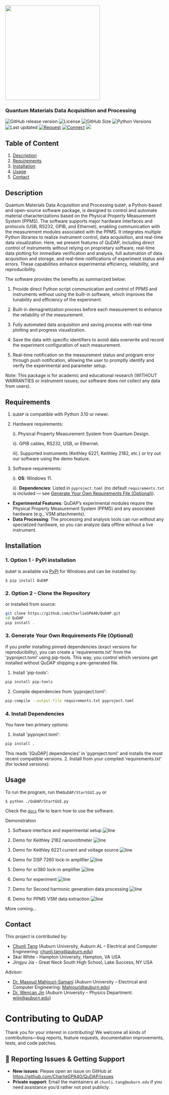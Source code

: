 # <img src="https://github.com/CharlieGPA40/QuDAP/blob/main/QuDAP/GUI/Icon/logo.svg" width="300"/>
<h3 align="left">Quantum Materials Data Acquisition and Processing</h3>

![GitHub release version](https://img.shields.io/github/v/release/CharlieGPA40/QuDAP?color=%2350C878&include_prereleases)
![License](https://img.shields.io/github/license/CharlieGPA40/QuDAP)
![GitHub Size](https://img.shields.io/github/repo-size/CharlieGPA40/QuDAP)
![Python Versions](https://img.shields.io/badge/python-3.10%20|%203.11%20|%203.12-blue)
![Last updated](https://img.shields.io/github/last-commit/CharlieGPA40/QuDAP/main?label=Last%20updated&style=flat)
[![Request](https://img.shields.io/badge/request-features-orange)](mailto:chunli.tang@auburn.edu)
[![Connect](https://img.shields.io/badge/Connect_me-navy)](http://www.linkedin.com/in/chunlitang)
<a href="https://joss.theoj.org/papers/69d38a267017a55683b6bdb958846c54"><img src="https://joss.theoj.org/papers/69d38a267017a55683b6bdb958846c54/status.svg"></a>


## Table of Content
1. [Description](README.md#Description)
2. [Requirements](README.md#Requirements)
3. [Installation](README.md#Installation)
5. [Usage](README.md#Usage)
6. [Contact](README.md#Contact)

## Description
Quantum Materials Data Acquisition and Processing `QuDAP`, a Python-based and open-source software package, is designed to control and automate material characterizations based on the Physical Property Measurement System (PPMS). The software supports major hardware interfaces and protocols (USB, RS232, GPIB, and Ethernet), enabling communication with the measurement modules associated with the PPMS. It integrates multiple Python libraries to realize instrument control, data acquisition, and real-time data visualization. Here, we present features of QuDAP, including direct control of instruments without relying on proprietary software, real-time data plotting for immediate verification and analysis, full automation of data acquisition and storage, and real-time notifications of experiment status and errors. These capabilities enhance experimental efficiency, reliability, and reproducibility.

The software provides the benefits as summarized below:

1. Provide direct Python script communication and control of PPMS and instruments without using the built-in software, which improves the tunability and efficiency of the experiment.
    
2. Built-in demagnetization process before each measurement to enhance the reliability of the measurement.
    
3. Fully automated data acquisition and saving process with real-time plotting and progress visualization.
    
4. Save the data with specific identifiers to avoid data overwrite and record the experiment configuration of each measurement.
    
5. Real-time notification on the measurement status and program error through push notification, allowing the user to promptly identify and verify the experimental and parameter setup.

Note: This package is for academic and educational research (WITHOUT WARRANTIES or instrument issues; our software does not collect any data from users).

## Requirements
1. `QuDAP` is compatible with Python 3.10 or newer.

3. Hardware requirements:
   
   i). Physical Property Measurement System from Quantum Design.
   
   ii). GPIB cables, RS232, USB, or Ethernet.
   
   iii). Supported instruments (Keithley 6221, Keithley 2182, etc.) or try out our software using the demo feature.
4. Software requirements:
   
   i). **OS**: Windows 11.
   
   ii). **Dependencies**: Listed in `pyproject.toml` (no default `requirements.txt` is included — see [Generate Your Own Requirements File (Optional)](README.md#3-generate-your-own-requirements-file-optional)).

- **Experimental Features**: QuDAP’s experimental modules require the Physical Property Measurement System (PPMS) and any associated hardware (e.g., VSM attachments).  
- **Data Processing**: The processing and analysis tools can run without any specialized hardware, so you can analyze data offline without a live instrument.
  
## Installation
### 1. Option 1 - PyPi installation
`QuDAP` is available via [PyPi](https://pypi.org/project/QuDAP/) for Windows and can be installed by:

```console
$ pip install QuDAP
```
### 2. Option 2 - Clone the Repository
or installed from source:
```bash
git clone https://github.com/CharlieGPA40/QuDAP.git
cd QuDAP
pip install .
```
### 3. Generate Your Own Requirements File (Optional)
If you prefer installing pinned dependencies (exact versions for reproducibility), you can create a 'requirements.txt' from the 'pyproject.toml' using pip-tools. This way, you control which versions get installed without QuDAP shipping a pre-generated file.
1. Install 'pip-tools':
```bash
pip install pip-tools
```

2. Compile dependencies from 'pyproject.toml':
```bash
pip-compile --output-file requirements.txt pyproject.toml
```

### 4. Install Dependencies
You have two primary options:
1. Install 'pyproject.toml':
```bash
pip install .
```
This reads '[QuDAP] dependencies' in 'pyproject.toml' and installs the most recent compatible versions.
2. Install from your compiled 'requirements.txt' (for locked versions):


## Usage
To run the program, run the`QuDAP/StartGUI.py` or 
```console
$ python ./QuDAP/StartGUI.py
```
Check the [`docs`](https://github.com/CharlieGPA40/QuDAP/tree/main/doc/)  file to learn how to use the software.

Demonstration
1. Software interface and experimental setup
![line](https://github.com/CharlieGPA40/QuDAP/blob/main/doc/demo/Experiment%20Demo.gif)

2. Demo for Keithley 2182 nanovoltmeter
![line](https://github.com/CharlieGPA40/QuDAP/blob/main/doc/demo/Emulation/Keithley%202182%20demo.gif)

3. Demo for Keithley 6221 current and voltage source
![line](https://github.com/CharlieGPA40/QuDAP/blob/main/doc/demo/Emulation/Keithley%206221%20demo.gif)

4. Demo for DSP 7260 lock-in amplifier
![line](https://github.com/CharlieGPA40/QuDAP/blob/main/doc/demo/Emulation/DSP%207265%20Demo.gif)

5. Demo for sr380 lock-in amplifier
![line](https://github.com/CharlieGPA40/QuDAP/blob/main/doc/demo/Emulation/SR830%20Demo.gif)

6. Demo for experiment
![line](https://github.com/CharlieGPA40/QuDAP/blob/main/doc/demo/Emulation/Measurement%20Demo.gif)

7. Demo for Second harmonic generation data processing
![line](https://github.com/CharlieGPA40/QuDAP/blob/main/doc/demo/Emulation/SHG%20Data%20Processing%20Demo.gif)

8. Demo for PPMS VSM data extraction
![line](https://github.com/CharlieGPA40/QuDAP/blob/main/doc/demo/Emulation/VSM%20Data%20Processing%20Demo.gif)

More coming...


## Contact
This project is contributed by:
* [Chunli Tang](http://www.linkedin.com/in/chunlitang) (Auburn University, Auburn AL – Electrical and Computer Engineering: chunli.tang@auburn.edu)
* Skai White - Hampton University, Hampton, VA USA
* Jingyu Jia - Great Neck South High School, Lake Success, NY USA

Advisor:
* [Dr. Masoud Mahjouri-Samani](http://wp.auburn.edu/Mahjouri/) (Auburn University – Electrical and Computer Engineering: Mahjouri@auburn.edu)
* [Dr. Wencan Jin](http://wp.auburn.edu/JinLab/) (Auburn University – Physics Department: wjin@auburn.edu)

# Contributing to QuDAP

Thank you for your interest in contributing! We welcome all kinds of contributions—bug reports, feature requests, documentation improvements, tests, and code patches.

## 🎯 Reporting Issues & Getting Support

- **New issues**: Please open an issue on GitHub at  
  https://github.com/CharlieGPA40/QuDAP/issues
- **Private support**: Email the maintainers at `chunli.tang@auburn.edu` if you need assistance you’d rather not post publicly.
